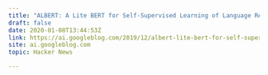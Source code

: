 ```yaml
---
title: "ALBERT: A Lite BERT for Self-Supervised Learning of Language Representations"
draft: false
date: 2020-01-08T13:44:53Z
link: https://ai.googleblog.com/2019/12/albert-lite-bert-for-self-supervised.html?utm_medium=RSS&utm_source=hune
site: ai.googleblog.com
topic: Hacker News  

---
```

